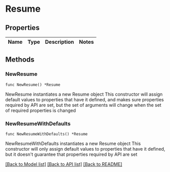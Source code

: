 # Resume

## Properties

Name | Type | Description | Notes
------------ | ------------- | ------------- | -------------

## Methods

### NewResume

`func NewResume() *Resume`

NewResume instantiates a new Resume object
This constructor will assign default values to properties that have it defined,
and makes sure properties required by API are set, but the set of arguments
will change when the set of required properties is changed

### NewResumeWithDefaults

`func NewResumeWithDefaults() *Resume`

NewResumeWithDefaults instantiates a new Resume object
This constructor will only assign default values to properties that have it defined,
but it doesn't guarantee that properties required by API are set


[[Back to Model list]](../README.md#documentation-for-models) [[Back to API list]](../README.md#documentation-for-api-endpoints) [[Back to README]](../README.md)


